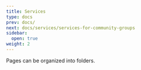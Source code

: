 ```yaml
---
title: Services
type: docs
prev: docs/
next: docs/services/services-for-community-groups
sidebar:
  open: true
weight: 2
---
```


Pages can be organized into folders.
